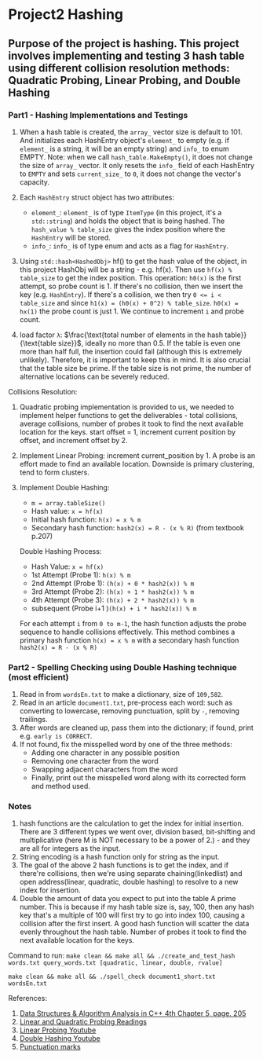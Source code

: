 # Project2 Hashing

## Purpose of the project is hashing. This project involves implementing and testing 3 hash table using different collision resolution methods: Quadratic Probing, Linear Probing, and Double Hashing

### Part1 - Hashing Implementations and Testings

1. When a hash table is created, the `array_` vector size is default to 101. And initializes each HashEntry object's `element_` to empty (e.g. if `element_` is a string, it will be an empty string) and `info_` to enum EMPTY. Note: when we call `hash_table.MakeEmpty()`, it does not change the size of `array_` vector. It only resets the `info_` field of each HashEntry to `EMPTY` and sets `current_size_` to `0`, it does not change the vector's capacity.

2. Each `HashEntry` struct object has two attributes:
   - `element_`: `element_` is of type `ItemType` (in this project, it's a `std::string`) and holds the object that is being hashed. The `hash_value % table_size` gives the index position where the `HashEntry` will be stored.
   - `info_`: `info_` is of type enum and acts as a flag for `HashEntry`.

3. Using `std::hash<HashedObj>`  hf() to get the hash value of the object, in this project HashObj will be a string - e.g. hf(x). Then use `hf(x) % table_size` to get the index position. This operation: `h0(x)` is the first attempt, so probe count is 1. If there's no collision, then we insert the key (e.g. `HashEntry`). If there's a collision, we then try `0 <= i < table_size` and since `h1(x) = (h0(x) + 0^2) % table_size`. `h0(x) = hx(1)` the probe count is just 1. We continue to increment `i` and probe count.

4. load factor `λ`: $\frac{\text{total number of elements in the hash table}}{\text{table size}}$, ideally no more than 0.5. If the table is even one more than half full, the insertion could fail (although this is extremely unlikely). Therefore, it is important to keep this in mind. It is also crucial that the table size be prime. If the table size is not prime, the number of alternative locations can be severely reduced.

Collisions Resolution:

1. Quadratic probing implementation is provided to us, we needed to implement helper functions to get the deliverables - total collisions, average collisions, number of probes it took to find the next available location for the keys.
start offset = 1, increment current position by offset, and increment offset by 2.

2. Implement Linear Probing: increment current_position by 1. A probe is an effort made to find an available location. Downside is primary clustering, tend to form clusters.

3. Implement Double Hashing:

   - `m = array.tableSize()`
   - Hash value: `x = hf(x)`
   - Initial hash function: `h(x) = x % m`
   - Secondary hash function: `hash2(x) = R - (x % R)` (from textbook p.207)

   Double Hashing Process:
   - Hash Value: `x = hf(x)`
   - 1st Attempt (Probe 1): `h(x) % m`
   - 2nd Attempt (Probe 1): `(h(x) + 0 * hash2(x)) % m`
   - 3rd Attempt (Probe 2): `(h(x) + 1 * hash2(x)) % m`
   - 4th Attempt (Probe 3): `(h(x) + 2 * hash2(x)) % m`
   - subsequent (Probe i+1 )`(h(x) + i * hash2(x)) % m`

   For each attempt `i` from `0 to m-1`, the hash function adjusts the probe sequence to handle collisions effectively. This method combines a primary hash function `h(x) = x % m` with a secondary hash function `hash2(x) = R - (x % R)`

### Part2 - Spelling Checking using Double Hashing technique (most efficient)

1. Read in from `wordsEn.txt` to make a dictionary, size of `109,582`.
2. Read in an article `document1.txt`, pre-process each word: such as converting to lowercase, removing punctuation, split by `-`, removing trailings.
3. After words are cleaned up, pass them into the dictionary; if found, print e.g. `early is CORRECT`.
4. If not found, fix the misspelled word by one of the three methods:
   - Adding one character in any possible position
   - Removing one character from the word
   - Swapping adjacent characters from the word
   - Finally, print out the misspelled word along with its corrected form and method used.

### Notes

1. hash functions are the calculation to get the index for initial insertion. There are 3 different types we went over, division based, bit-shifting and multiplicative (here M is NOT necessary to be a power of 2.) - and they are all for integers as the input.
2. String encoding is a hash function only for string as the input.
3. The goal of the above 2 hash functions is to get the index, and if there're collisions, then we're using separate chaining(linkedlist) and open address(linear, quadratic, double hashing) to resolve to a new index for insertion.
4. Double the amount of data you expect to put into the table
A prime number. This is because if my hash table size is, say, 100, then any hash key that's a multiple of 100 will first try to go into index 100, causing a collision after the first insert. A good hash function will scatter the data evenly throughout the hash table.
Number of probes it took to find the next available location for the keys.

Command to run:
`make clean && make all && ./create_and_test_hash words.txt query_words.txt [quadratic, linear, double, rvalue]`

`make clean && make all && ./spell_check document1_short.txt wordsEn.txt`

References:

1. [Data Structures & Algorithm Analysis in C++ 4th Chapter 5, page. 205](https://www.uoitc.edu.iq/images/documents/informatics-institute/Competitive_exam/DataStructures.pdf)
2. [Linear and Quadratic Probing Readings](https://www.andrew.cmu.edu/course/15-310/applications/ln/hashing-review.html#:~:text=Quadratic%20Probing%20is%20just%20like,it%20looks%20ahead%201%20position)
3. [Linear Probing Youtube](https://www.youtube.com/watch?v=zeMa9sg-VJM)
4. [Double Hashing Youtube](https://www.youtube.com/watch?v=AYcsTOeFVas&t=718s)
5. [Punctuation marks](https://www.dictionary.com/browse/punctuation-mark)
